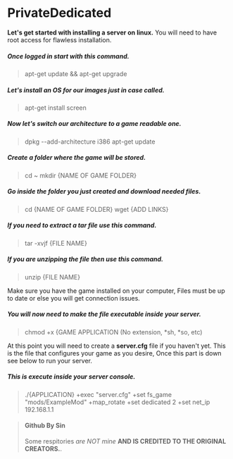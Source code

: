 # PrivateDedicated

**Let's get started with installing a server on linux.**
You will need to have root access for flawless installation.

##### Once logged in start with this command.
 > apt-get update && apt-get upgrade
 
 ##### Let's install an OS for our images just in case called.
  > apt-get install screen
  
 ##### Now let's switch our architecture to a game readable one.
 > dpkg --add-architecture i386
 > apt-get update

##### Create a folder where the game will be stored.
 > cd ~
 > mkdir {NAME OF GAME FOLDER}
 
 ##### Go inside the folder you just created and download needed files.
 > cd {NAME OF GAME FOLDER}
 > wget {ADD LINKS}
 
 ##### If you need to extract a tar file use this command.
 > tar -xvjf {FILE NAME}
 
 ##### If you are unzipping the file then use this command.
  > unzip {FILE NAME}
 
 Make sure you have the game installed on your computer, Files must be up to date or else you will get connection issues.
 
 ##### You will now need to make the file executable inside your server.
  > chmod +x {GAME APPLICATION (No extension, *sh, *so, etc)
  
 At this point you will need to create a **server.cfg** file if you haven't yet. This is the file that configures your game as you desire, Once this part is down see below to run your server.
 
##### This is execute inside your server console.
 > ./{APPLICATION} +exec "server.cfg" +set fs_game "mods/ExampleMod" +map_rotate +set dedicated 2 +set net_ip 192.168.1.1
 
> #### Github By Sin
>
>
>  Some respitories *are NOT mine* **AND IS CREDITED TO THE ORIGINAL CREATORS.**.
